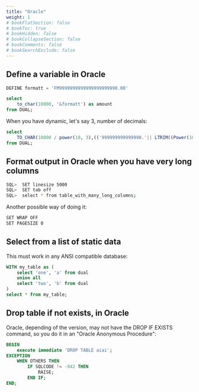 ```yaml
---
title: "Oracle"
weight: 1
# bookFlatSection: false
# bookToc: true
# bookHidden: false
# bookCollapseSection: false
# bookComments: false
# bookSearchExclude: false
---
```


## Define a variable in Oracle
``` sql
DEFINE formatt = 'FM9999999999999999999990.00'

select
    to_char(10000, '&formatt') as amount
from DUAL;
```

When you have dynamic, let's say 3, number of decimals:

``` sql
select
    TO_CHAR(10000 / power(10, 3),(('999999999999990.'|| LTRIM((Power(10, 3)), 1)))) as net_amount,
from DUAL;
```

## Format output in Oracle when you have very long columns 

``` bash
SQL>  SET linesize 5000
SQL>  SET tab off
SQL>  select * from table_with_many_long_columns;
```

Another possible way of doing it:

``` bash
SET WRAP OFF
SET PAGESIZE 0
```

## Select from a list of static data

This must work in any ANSI compatible database:

``` sql
WITH my_table as (
    select 'one', 'a' from dual
    union all
    select 'two', 'b' from dual
)
select * from my_table;
```

## Drop table if not exists, in Oracle

Oracle, depending of the version, may not have the DROP IF EXISTS command, so you do it in an "Oracle Anonymous Procedure":

``` sql
BEGIN
    execute immediate 'DROP TABLE aiai';
EXCEPTION
    WHEN OTHERS THEN
        IF SQLCODE != -942 THEN
            RAISE;
        END IF;
END;

```

